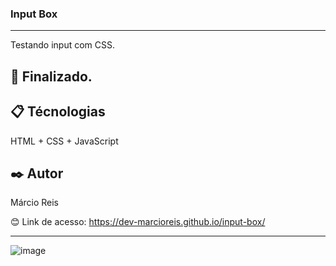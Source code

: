 ### Input Box

---

Testando input com CSS.

## 🚀 Finalizado.

## 📋 Técnologias
HTML + CSS + JavaScript

## ✒️ Autor
Márcio Reis

😊 Link de acesso: https://dev-marcioreis.github.io/input-box/

---
![image](https://user-images.githubusercontent.com/122680054/212683942-00528aec-b292-4935-b963-3fefa9437742.png)
